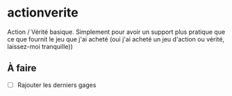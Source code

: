 # actionverite
Action / Vérité basique. Simplement pour avoir un support plus pratique que ce que fournit le jeu que j'ai acheté (oui j'ai acheté un jeu d'action ou vérité, laissez-moi tranquille))

## À faire

- [ ] Rajouter les derniers gages
